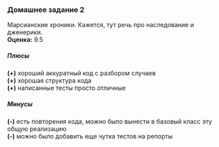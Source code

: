 ### Домашнее задание 2
Марсианские хроники. Кажется, тут речь про наследование и дженерики.  
**Оценка:** 9.5
##### Плюсы
**(+)** хороший аккуратный код с разбором случаев  
**(+)** хорошая структура кода  
**(+)** написанные тесты просто отличные
##### Минусы
**(-)** есть повторения кода, можно было вынести в базовый класс эту общую реализацию  
**(-)** можно было добавить еще чутка тестов на репорты
